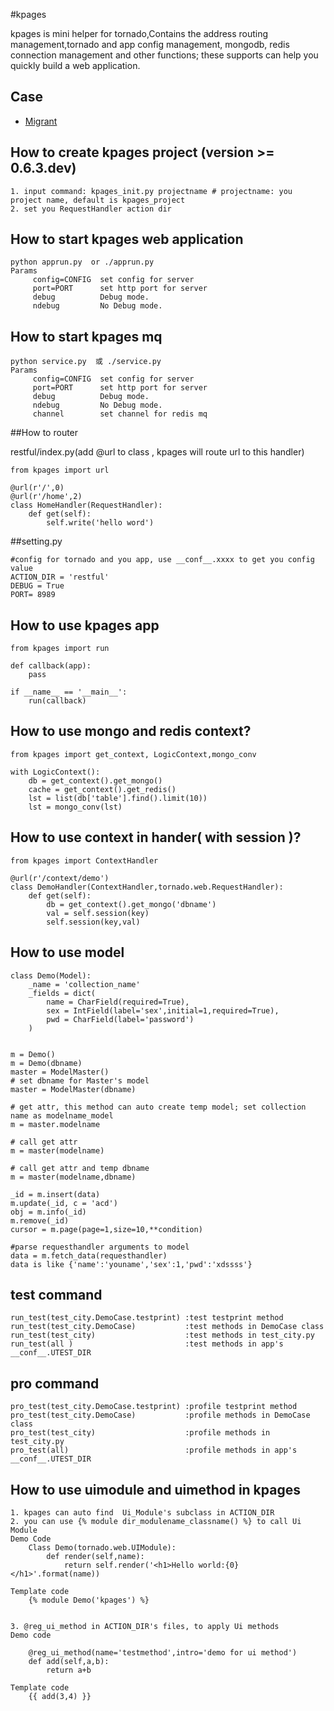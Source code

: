 #kpages

kpages is mini helper for tornado,Contains the address routing management,tornado and app config management, mongodb, redis connection management and other functions; these supports can help you quickly build a web application.

## Case 
* [Migrant](https://github.com/comger/migrant)


## How to create kpages project (version >= 0.6.3.dev)

```
1. input command: kpages_init.py projectname # projectname: you project name, default is kpages_project
2. set you RequestHandler action dir
```

## How to start kpages web application
```
python apprun.py  or ./apprun.py
Params
     config=CONFIG  set config for server
     port=PORT      set http port for server
     debug          Debug mode.
     ndebug         No Debug mode.
```

## How to start kpages mq
```
python service.py  或 ./service.py
Params
     config=CONFIG  set config for server
     port=PORT      set http port for server
     debug          Debug mode.
     ndebug         No Debug mode.
     channel        set channel for redis mq
```


##How to router

restful/index.py(add @url to class , kpages will route url to this handler)
```
from kpages import url

@url(r'/',0)
@url(r'/home',2)
class HomeHandler(RequestHandler):
    def get(self):
        self.write('hello word')

```

##setting.py
```
#config for tornado and you app, use __conf__.xxxx to get you config value
ACTION_DIR = 'restful'
DEBUG = True
PORT= 8989
```

## How to use kpages app

```
from kpages import run

def callback(app):
    pass

if __name__ == '__main__':
    run(callback)
```

## How to use mongo and redis context?
```
from kpages import get_context, LogicContext,mongo_conv

with LogicContext():
    db = get_context().get_mongo()
    cache = get_context().get_redis()
    lst = list(db['table'].find().limit(10))
    lst = mongo_conv(lst)

```

## How to use context in hander( with session )?
```
from kpages import ContextHandler

@url(r'/context/demo')
class DemoHandler(ContextHandler,tornado.web.RequestHandler):
    def get(self):
        db = get_context().get_mongo('dbname')
        val = self.session(key)
        self.session(key,val)
```

## How to use model
```
class Demo(Model):
    _name = 'collection_name'
    _fields = dict(
        name = CharField(required=True),
        sex = IntField(label='sex',initial=1,required=True),
        pwd = CharField(label='password')
    )


m = Demo()
m = Demo(dbname)
master = ModelMaster()
# set dbname for Master's model
master = ModelMaster(dbname)

# get attr, this method can auto create temp model; set collection name as modelname_model
m = master.modelname

# call get attr
m = master(modelname)

# call get attr and temp dbname 
m = master(modelname,dbname)

_id = m.insert(data)
m.update(_id, c = 'acd')
obj = m.info(_id)
m.remove(_id)
cursor = m.page(page=1,size=10,**condition)

#parse requesthandler arguments to model
data = m.fetch_data(requesthandler)
data is like {'name':'youname','sex':1,'pwd':'xdssss'}
```

## test command
```
run_test(test_city.DemoCase.testprint) :test testprint method
run_test(test_city.DemoCase)           :test methods in DemoCase class
run_test(test_city)                    :test methods in test_city.py
run_test(all )                         :test methods in app's __conf__.UTEST_DIR
```

## pro command
```
pro_test(test_city.DemoCase.testprint) :profile testprint method
pro_test(test_city.DemoCase)           :profile methods in DemoCase class
pro_test(test_city)                    :profile methods in test_city.py
pro_test(all)                          :profile methods in app's __conf__.UTEST_DIR

```

## How to use  uimodule and uimethod in kpages
```
1. kpages can auto find  Ui_Module's subclass in ACTION_DIR
2. you can use {% module dir_modulename_classname() %} to call Ui Module
Demo Code
    Class Demo(tornado.web.UIModule):
        def render(self,name):
            return self.render('<h1>Hello world:{0}</h1>'.format(name))

Template code
    {% module Demo('kpages') %}
    

3. @reg_ui_method in ACTION_DIR's files, to apply Ui methods
Demo code
    
    @reg_ui_method(name='testmethod',intro='demo for ui method')
    def add(self,a,b):
        return a+b
        
Template code
    {{ add(3,4) }}
    
```


